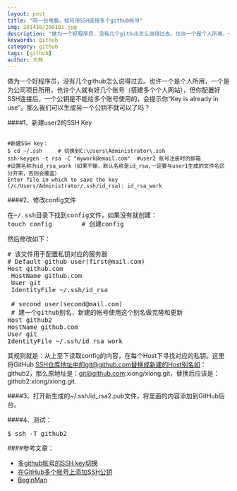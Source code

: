 ```yaml
---
layout: post
title: "同一台电脑，如何用SSH连接多个github帐号"
img: 201410/200101.jpg
description: "做为一个好程序员，没有几个github怎么说得过去。也许一个是个人所用，一个是为公司项目所用，也许个人就有好几个账号（搭建多个个人网站），但你配置好SSH连接后，一个公钥是不能给多个账号使用的，会提示你“Key is already in use”。那么我们可以生成另一个公钥不就可以了吗？"
keywords: github
category: github
tags: [github]
author: 大熊
---
```


做为一个好程序员，没有几个github怎么说得过去。也许一个是个人所用，一个是为公司项目所用，也许个人就有好几个账号（搭建多个个人网站），但你配置好SSH连接后，一个公钥是不能给多个账号使用的，会提示你“Key is already in use”。那么我们可以生成另一个公钥不就可以了吗？

####1、新建user2的SSH Key

<pre><code>
#新建SSH key：
$ cd ~/.ssh     # 切换到C:\Users\Administrator\.ssh
ssh-keygen -t rsa -C "mywork@email.com"  #user2 账号注册时的邮箱
#设置名称为id_rsa_work（如果不输，默认名称是id_rsa,一定要与user1生成的文件名区分开来，否则会覆盖）
Enter file in which to save the key (/c/Users/Administrator/.ssh/id_rsa): id_rsa_work
</code></pre>

####2、修改config文件

<pre class="content_pre">
在~/.ssh目录下找到config文件，如果没有就创建：
touch config        # 创建config
</pre>

然后修改如下：

<pre class="content_pre">
# 该文件用于配置私钥对应的服务器
# Default github user(first@mail.com)
Host github.com
 HostName github.com
 User git
 IdentityFile ~/.ssh/id_rsa

 # second user(second@mail.com)
 # 建一个github别名，新建的帐号使用这个别名做克隆和更新
Host github2
HostName github.com
User git
IdentityFile ~/.ssh/id_rsa_work
</pre>

其规则就是：从上至下读取config的内容，在每个Host下寻找对应的私钥。这里将GitHub SSH仓库地址中的git@github.com替换成新建的Host别名如：github2，那么原地址是：git@github.com:xiong/xiong.git，替换后应该是：github2:xiong/xiong.git.

####3、打开新生成的~/.ssh/id_rsa2.pub文件，将里面的内容添加到GitHub后台。

####4、测试：
<pre class="content_pre">
$ ssh -T github2
</pre>

####参考文章：

* [多github帐号的SSH key切换](http://www.cnblogs.com/BeginMan/p/3548139.html)
* [在GitHub多个帐号上添加SSH公钥](http://www.webmaster.me/uncategorized/add-multiple-ssh-keys-on-github.html)
* [BeginMan](https://gist.github.com/BeginMan/8969248)
